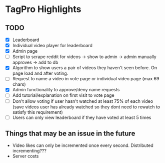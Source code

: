 # TagPro Highlights

## TODO

- [x] Leaderboard
- [x] Individual video player for leaderboard
- [x] Admin page
- [ ] Script to scrape reddit for videos -> show to admin -> admin manually approves -> add to db
- [x] Algorithm to show users a pair of videos they haven't seen before. On page load and after voting.
- [ ] Request to name a video in vote page or individual video page (max 69 chars)
- [x] Admin functionality to approve/deny name requests
- [ ] Add tutorial/explanation on first visit to vote page
- [ ] Don't allow voting if user hasn't watched at least 75% of each video (save videos user has already watched so they dont need to rewatch to satisfy this requirement)
- [ ] Users can only view leaderboard if they have voted at least 5 times

## Things that may be an issue in the future

* Video likes can only be incremented once every second. Distributed incrementing???
* Server costs

